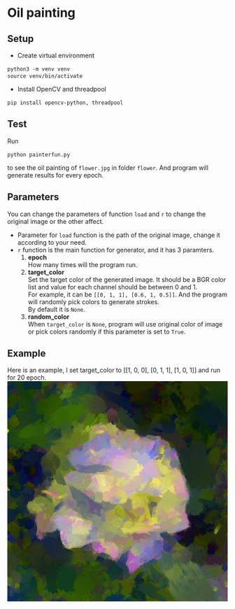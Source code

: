# Oil painting
## Setup
* Create virtual environment
```shell script
python3 -m venv venv
source venv/bin/activate
```
* Install OpenCV and threadpool
```shell script
pip install opencv-python, threadpool
```
## Test
Run
```shell script
python painterfun.py
```
to see the oil painting of `flower.jpg` in folder `flower`. And program will generate results for every epoch.
## Parameters
You can change the parameters of function `load` and `r` to change the original image or the other affect.
* Parameter for `load` function is the path of the original image, change it according to your need.
* `r` function is the main function for generator, and it has 3 paramters.
    1. **epoch**  
    How many times will the program run.
    2. **target_color**  
    Set the target color of the generated image. It should be a BGR color list and value for each channel should be between 0 and 1.  
    For example, it can be `[[0, 1, 1], [0.6, 1, 0.5]]`. And the program will randomly pick colors to generate strokes.  
    By default it is `None`.
    3. **random_color**  
    When `target_color` is `None`, program will use original color of image or pick colors randomly if this parameter is set to `True`.

## Example
Here is an example, I set target_color to [[1, 0, 0], [0, 1, 1], [1, 0, 1]] and run for 20 epoch.
![Example](95_0016.png)
